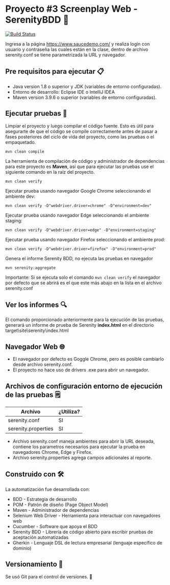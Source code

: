 # Proyecto #3 Screenplay Web - SerenityBDD 🚀

[![Build Status](https://travis-ci.org/joemccann/dillinger.svg?branch=master)](https://travis-ci.org/joemccann/dillinger)

Ingresa a la página https://www.saucedemo.com/ y realiza login con usuario y contraseña las cuales están en la clase, dentro de archivo serenity.conf se tiene parametrizada la URL y navegador.

## Pre requisitos para ejecutar 📋
- Java version 1.8 o superior y JDK (variables de entorno configuradas).
- Entorno de desarrollo: Eclipse IDE o IntelliJ IDEA
- Maven version 3.9.6 o superior (variables de entorno configuradas).

## Ejecutar pruebas 🔨

Limpiar el proyecto y luego compilar el código fuente. Esto es útil para asegurarte de que el código se compile correctamente antes de pasar a fases posteriores del ciclo de vida del proyecto, como las pruebas o el empaquetado.

	mvn clean compile
 
La herramienta de compilación de código y administrador de dependencias para este proyecto es **Maven**, así que para ejecutar las pruebas use el siguiente comando en la raíz del proyecto.

	mvn clean verify 

Ejecutar prueba usando navegador Google Chrome seleccionando el ambiente dev:

 	mvn clean verify -D"webdriver.driver=chrome" -D"environment=dev"

Ejecutar prueba usando navegador Edge seleccionando el ambiente staging:

 	mvn clean verify -D"webdriver.driver=edge" -D"environment=staging"

Ejecutar prueba usando navegador Firefox seleccionando el ambiente prod:

 	mvn clean verify -D"webdriver.driver=firefox" -D"environment=prod"

Genera el informe Serenity BDD, no ejecuta las pruebas en navegador

	mvn serenity:aggregate 

Importante: Si se ejecuta solo el comando `mvn clean verify` el navegador por defecto que se abrirá es el que este más abajo en la lista en el archivo serenity.conf



## Ver los informes 🔍
El comando proporcionado anteriormente para la ejecución de las pruebas, generará un informe de prueba de Serenity **index.html** en el directorio target\site\serenity\index.html

## Navegador Web 🌐
- El navegador por defecto es Goggle Chrome, pero es posible cambiarlo desde archivo serenity.conf.
- El proyecto no hace uso de drivers .exe para abrir un navegador. 

## Archivos de configuración entorno de ejecución de las pruebas 🗒️

| Archivo              | ¿Utiliza? |
| ---------------------|-------------- |
| serenity.conf        | SI            |
| serenity.properties  | SI            |

- Archivo serenity.conf maneja ambientes para abrir la URL deseada, contiene los parametros necesarios para ejecutar la prueba en navegadores Chrome, Edge y Firefox.
- Archivo serenity.properties agrega campos adicionales al reporte.

## Construido con 🛠
La automatización fue desarrollada con:
- BDD - Estrategia de desarrollo
- POM - Patrón de diseño (Page Object Model)
- Maven - Administrador de dependencias
- Selenium Web Driver - Herramienta para interactuar con navegadores web
- Cucumber - Software que apoya el BDD
- Serenity BDD - Librería de código abierto para escribir pruebas de aceptación automatizadas
- Gherkin - Lenguaje DSL de lectura empresarial (lenguaje específico de dominio)

## Versionamiento 📌
Se usó Git para el control de versiones. 🔀

